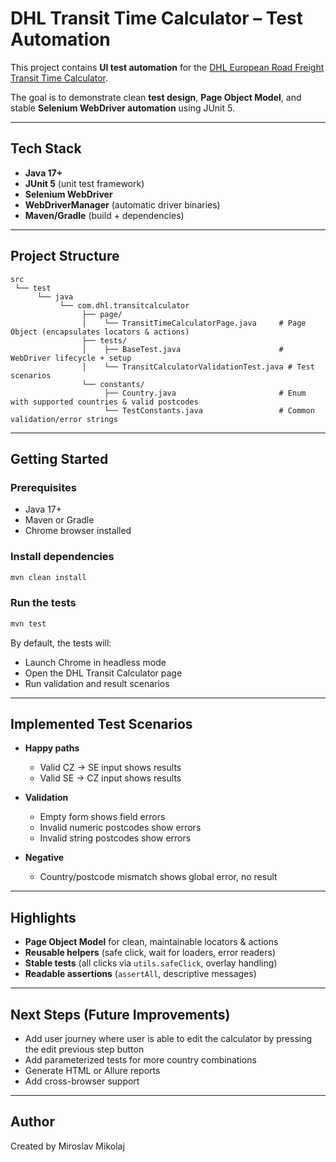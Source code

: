 # DHL Transit Time Calculator – Test Automation

This project contains **UI test automation** for the [DHL European Road Freight Transit Time Calculator](https://www.dhl.com/se-en/home/freight/tools/european-road-freight-transit-time-calculator.html).

The goal is to demonstrate clean **test design**, **Page Object Model**, and stable **Selenium WebDriver automation** using JUnit 5.

---

## Tech Stack

* **Java 17+**
* **JUnit 5** (unit test framework)
* **Selenium WebDriver**
* **WebDriverManager** (automatic driver binaries)
* **Maven/Gradle** (build + dependencies)

---

## Project Structure

```
src
 └── test
      └── java
           └── com.dhl.transitcalculator
                ├── page/
                │    └── TransitTimeCalculatorPage.java     # Page Object (encapsulates locators & actions)
                ├── tests/
                │    ├── BaseTest.java                      # WebDriver lifecycle + setup
                │    └── TransitCalculatorValidationTest.java # Test scenarios
                └── constants/
                     ├── Country.java                       # Enum with supported countries & valid postcodes
                     └── TestConstants.java                 # Common validation/error strings
```

---

## Getting Started

### Prerequisites

* Java 17+
* Maven or Gradle
* Chrome browser installed

### Install dependencies

```bash
mvn clean install
```

### Run the tests

```bash
mvn test
```

By default, the tests will:

* Launch Chrome in headless mode
* Open the DHL Transit Calculator page
* Run validation and result scenarios

---


## Implemented Test Scenarios

* **Happy paths**

  * Valid CZ → SE input shows results
  * Valid SE → CZ input shows results
* **Validation**

  * Empty form shows field errors
  * Invalid numeric postcodes show errors
  * Invalid string postcodes show errors
* **Negative**

  * Country/postcode mismatch shows global error, no result

---

## Highlights

* **Page Object Model** for clean, maintainable locators & actions
* **Reusable helpers** (safe click, wait for loaders, error readers)
* **Stable tests** (all clicks via `utils.safeClick`, overlay handling)
* **Readable assertions** (`assertAll`, descriptive messages)

---

## Next Steps (Future Improvements)

* Add user journey where user is able to edit the calculator by pressing the edit previous step button
* Add parameterized tests for more country combinations
* Generate HTML or Allure reports
* Add cross-browser support

---

## Author

Created by Miroslav Mikolaj
